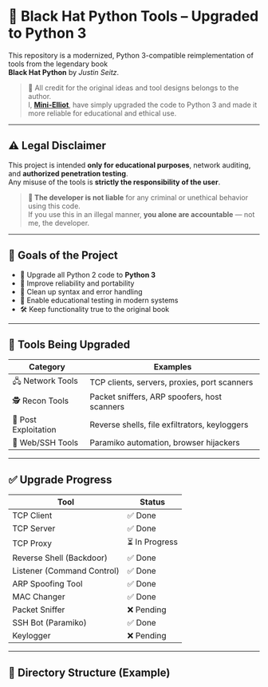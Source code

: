 # 🐍 Black Hat Python Tools – Upgraded to Python 3

This repository is a modernized, Python 3-compatible reimplementation of tools from the legendary book  
**Black Hat Python** by *Justin Seitz*.

> 🧠 All credit for the original ideas and tool designs belongs to the author.  
> I, **[Mini-Elliot](https://github.com/Mini-Elliot)**, have simply upgraded the code to Python 3 and made it more reliable for educational and ethical use.

---

## ⚠️ Legal Disclaimer

This project is intended **only for educational purposes**, network auditing, and **authorized penetration testing**.  
Any misuse of the tools is **strictly the responsibility of the user**.  

> **📛 The developer is not liable** for any criminal or unethical behavior using this code.  
> If you use this in an illegal manner, **you alone are accountable** — not me, the developer.

---

## 🚀 Goals of the Project

- 🔁 Upgrade all Python 2 code to **Python 3**
- 💪 Improve reliability and portability
- 🧼 Clean up syntax and error handling
- 🧪 Enable educational testing in modern systems
- 🛠️ Keep functionality true to the original book

---

## 🧰 Tools Being Upgraded

| Category           | Examples                                             |
|--------------------|------------------------------------------------------|
| 🖧 Network Tools     | TCP clients, servers, proxies, port scanners         |
| 🕵️ Recon Tools       | Packet sniffers, ARP spoofers, host scanners         |
| 🎯 Post Exploitation | Reverse shells, file exfiltrators, keyloggers       |
| 📡 Web/SSH Tools     | Paramiko automation, browser hijackers              |

---

## ✅ Upgrade Progress

| Tool                          | Status       |
|-------------------------------|--------------|
| TCP Client                    | ✅ Done       |
| TCP Server                    | ✅ Done       |
| TCP Proxy                     | ⏳ In Progress|
| Reverse Shell (Backdoor)      | ✅ Done       |
| Listener (Command Control)    | ✅ Done       |
| ARP Spoofing Tool             | ✅ Done       |
| MAC Changer                   | ✅ Done       |
| Packet Sniffer                | ❌ Pending    |
| SSH Bot (Paramiko)            | ✅ Done       |
| Keylogger                     | ❌ Pending    |

---

## 📁 Directory Structure (Example)

